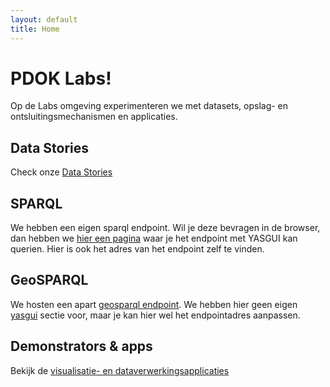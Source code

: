 ```yaml
---
layout: default
title: Home
---
```

# PDOK Labs!
Op de Labs omgeving experimenteren we met datasets, opslag- en ontsluitingsmechanismen en applicaties.

## Data Stories
Check onze [Data Stories](/stories)

## SPARQL
We hebben een eigen sparql endpoint. Wil je deze bevragen in de browser, dan hebben we [hier een pagina](/yasgui) waar je het endpoint met YASGUI kan querien. Hier is ook het adres van het endpoint zelf te vinden.

## GeoSPARQL
We hosten een apart [geosparql endpoint](/geosparql). We hebben hier geen eigen [yasgui](/yasgui) sectie voor, maar je kan hier wel het endpointadres aanpassen.

## Demonstrators & apps
Bekijk de [visualisatie- en dataverwerkingsapplicaties](/apps)
